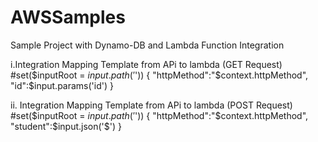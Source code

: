 # AWSSamples
Sample Project with Dynamo-DB and Lambda Function Integration

i.Integration Mapping Template from APi to lambda (GET Request)
#set($inputRoot = $input.path('$'))
{
"httpMethod":"$context.httpMethod",
"id":$input.params('id') 
}
 
ii.	Integration Mapping Template from APi to lambda (POST Request)
#set($inputRoot = $input.path('$'))
{
"httpMethod":"$context.httpMethod",
"student":$input.json('$') 
}

